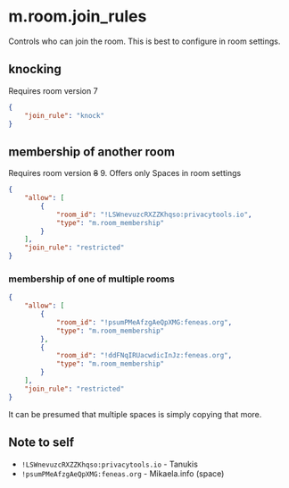 # m.room.join_rules

Controls who can join the room. This is best to configure in room settings.

## knocking

Requires room version 7

```json
{
	"join_rule": "knock"
}
```

## membership of another room

Requires room version <del>8</del> 9. Offers only Spaces in room settings

```json
{
	"allow": [
		{
			"room_id": "!LSWnevuzcRXZZKhqso:privacytools.io",
			"type": "m.room_membership"
		}
	],
	"join_rule": "restricted"
}
```

### membership of one of multiple rooms

```json
{
	"allow": [
		{
			"room_id": "!psumPMeAfzgAeQpXMG:feneas.org",
			"type": "m.room_membership"
		},
		{
			"room_id": "!ddFNqIRUacwdicInJz:feneas.org",
			"type": "m.room_membership"
		}
	],
	"join_rule": "restricted"
}
```

It can be presumed that multiple spaces is simply copying that more.

## Note to self

* `!LSWnevuzcRXZZKhqso:privacytools.io` - Tanukis
* `!psumPMeAfzgAeQpXMG:feneas.org` - Mikaela.info (space)
